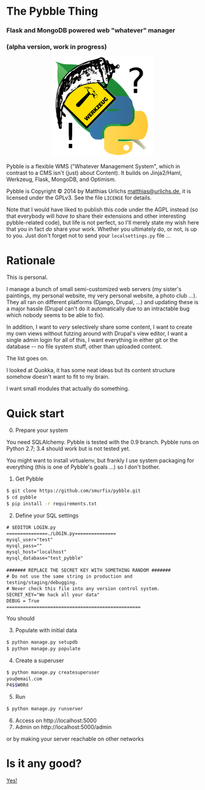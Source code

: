 The Pybble Thing
===============================================

### Flask and MongoDB powered web "whatever" manager
### (alpha version, work in progress)

<p align="center">
<img src="docs/logo_256.png" alt="Pybble WMS" />
</p>


Pybble is a flexible WMS ("Whatever Management System", which in contrast
to a CMS isn't (just) about Content). It builds on 
Jinja2/Haml, Werkzeug, Flask, MongoDB, and Optimism.

Pybble is Copyright © 2014 by Matthias Urlichs <matthias@urlichs.de>,
it is licensed under the GPLv3. See the file `LICENSE` for details.

Note that I would have liked to publish this code under the AGPL instead
(so that everybody will _have to_ share their extensions and other
interesting pybble-related code), but life is not perfect, so I'll merely
state my wish here that you in fact _do_ share your work. Whether you
ultimately do, or not, is up to you. Just don't forget not to send your
``localsettings.py`` file …


Rationale
==========

This is personal.

I manage a bunch of small semi-customized web servers (my sister's
paintings, my personal website, my very personal website, a photo club …).
They all ran on different platforms (Django, Drupal, …) and updating these
is a major hassle (Drupal can't do it automatically due to an intractable
bug which nobody seems to be able to fix).

In addition, I want to *very* selectively share some content, I want to
create my own views without futzing around with Drupal's view editor, I
want a single admin login for all of this, I want everything in either git
or the database -- no file system stuff, other than uploaded content.

The list goes on.

I looked at Quokka, it has some neat ideas but its content structure
somehow doesn't want to fit to my brain.

I want small modules that actually do something.


Quick start
============

0. Prepare your system

You need SQLAlchemy. Pybble is tested with the 0.9 branch.
Pybble runs on Python 2.7; 3.4 should work but is not tested yet.

You might want to install virtualenv, but frankly I use system packaging
for everything (this is one of Pybble's goals …) so I don't bother.

1. Get Pybble

```bash
$ git clone https://github.com/smurfix/pybble.git
$ cd pybble
$ pip install -r requirements.txt
```

2. Define your SQL settings

```
# $EDITOR LOGIN.py
===============./LOGIN.py===============
mysql_user="test"
mysql_pass=""
mysql_host="localhost"
mysql_database="test_pybble"

####### REPLACE THE SECRET KEY WITH SOMETHING RANDOM #######
# Do not use the same string in production and testing/staging/debugging.
# Never check this file into any version control system.
SECRET_KEY="We hack all your data"
DEBUG = True
=================================================
```

You should

3. Populate with initial data

```bash
$ python manage.py setupdb
$ python manage.py populate 

```

4. Create a superuser

```bash
$ python manage.py createsuperuser
you@email.com
P4$$W0Rd
```

5. Run

```bash
$ python manage.py runserver
```
6. Access on http://localhost:5000 
7. Admin on http://localhost:5000/admin

or by making your server reachable on other networks

Is it any good?
==============

[Yes!](https://news.ycombinator.com/item?id=3067434)


